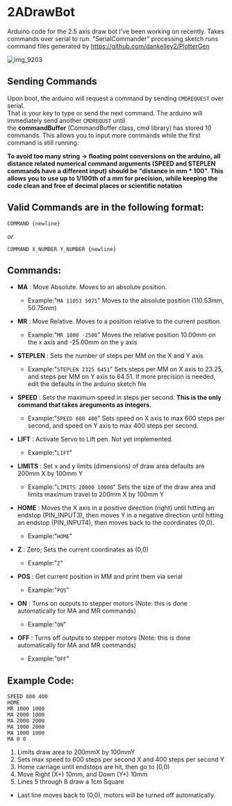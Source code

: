 # 2ADrawBot
Arduino code for the 2.5 axis draw bot I've been working on recently. Takes commands over serial to run. "SerialCommander" processing sketch runs command files generated by https://github.com/dankelley2/PlotterGen

![img_9203](https://user-images.githubusercontent.com/21973290/42576385-355fce74-84f0-11e8-932e-bf5af68eb1f1.JPG)

## Sending Commands

  Upon boot, the arduino will request a command by sending `CMDREQUEST` over serial.  
  That is your key to type or send the next command. The arduino will immediately send another `CMDREQUST` until  
  the **commandBuffer** (CommandBuffer class, cmd library) has stored 10 commands. This allows you to input more commands while the first command is still running.

**To avoid too many string -> floating point conversions on the arduino, all distance related numerical command arguments (SPEED and STEPLEN commands have a different input) should be "distance in mm * 100". This allows you to use up to 1/100th of a mm for precision, while keeping the code clean and free of decimal places or scientific notation**

## Valid Commands are in the following format:


`COMMAND {newline}`

*or*
  
`COMMAND X_NUMBER Y_NUMBER {newline}`

## Commands:

* **MA** : Move Absolute. Moves to an absolute position.
  * Example:"`MA 11053 5075`" Moves to the absolute position (110.53mm, 50.75mm)
  
* **MR** : Move Relative. Moves to a position relative to the current position.
  * Example:"`MR 1000 -2500`" Moves the relative position 10.00mm on the x axis and -25.00mm on the y axis
  
* **STEPLEN** : Sets the number of steps per MM on the X and Y axis
  * Example:"`STEPLEN 2325 6451`" Sets steps per MM on X axis to 23.25, and steps per MM on Y axis to 64.51. If more precision is needed, edit the defaults in the arduino sketch file
  
* **SPEED** : Sets the maximum speed in steps per second. **This is the only command that takes areguments as integers.**
  * Example:"`SPEED 600 400`" Sets speed on X axis to max 600 steps per second, and speed on Y axis to max 400 steps per second.
  
* **LIFT** : Activate Servo to Lift pen. Not yet implemented.
  * Example:"`LIFT`"
  
* **LIMITS** : Set x and y limits (dimensions) of draw area defaults are 200mm X by 100mm Y
  * Example:"`LIMITS 20000 10000`" Sets the size of the draw area and limits maximum travel to 200mm X by 100mm Y
  
* **HOME** : Moves the X axis in a positive direction (right) until hitting an endstop (PIN_INPUT3), then moves Y in a negative direction until hitting an endstop (PIN_INPUT4), then moves back to the coordinates (0,0).
  * Example:"`HOME`"
  
* **Z** : Zero; Sets the current coordinates as (0,0)
  * Example:"`Z`"
  
* **POS** : Get current position in MM and print them via serial
  * Example:"`POS`"
  
* **ON** : Turns on outputs to stepper motors (Note: this is done automatically for MA and MR commands)
  * Example:"`ON`"
  
* **OFF** : Turns off outputs to stepper motors (Note: this is done automatically for MA and MR commands)
  * Example:"`OFF`"


## Example Code:


```LIMITS 20000 10000  
SPEED 600 400  
HOME  
MR 1000 1000  
MA 2000 1000  
MA 2000 2000  
MA 1000 2000  
MA 1000 1000  
MA 0 0  
```

1. Limits draw area to 200mmX by 100mmY
2. Sets max speed to 600 steps per second X and 400 steps per second Y
3. Home carriage until endstops are hit, then go to (0,0)
4. Move Right (X+) 10mm, and Down (Y+) 10mm
5. Lines 5 through 8 draw a 1cm Square
* Last line moves back to (0,0), motors will be turned off automatically.
